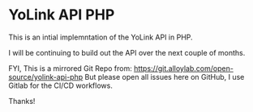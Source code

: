 # YoLink API PHP

This is an intial implemntation of the YoLink API in PHP.

I will be continuing to build out the API over the next couple of months.

FYI, This is a mirrored Git Repo from: https://git.alloylab.com/open-source/yolink-api-php
But please open all issues here on GitHub, I use Gitlab for the CI/CD workflows.

Thanks!
